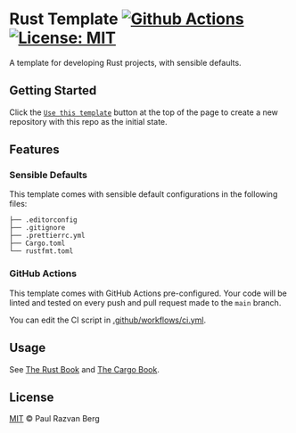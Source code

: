 # Rust Template [![Github Actions][gha-badge]][gha] [![License: MIT][license-badge]][license]

[gha]: https://github.com/PaulRBerg/rust-template/actions
[gha-badge]: https://github.com/PaulRBerg/rust-template/actions/workflows/ci.yml/badge.svg
[license]: https://opensource.org/licenses/MIT
[license-badge]: https://img.shields.io/badge/License-MIT-blue.svg

A template for developing Rust projects, with sensible defaults.

## Getting Started

Click the [`Use this template`](https://github.com/PaulRBerg/rust-template/generate) button at the top of the page to
create a new repository with this repo as the initial state.

## Features

### Sensible Defaults

This template comes with sensible default configurations in the following files:

```text
├── .editorconfig
├── .gitignore
├── .prettierrc.yml
├── Cargo.toml
└── rustfmt.toml
```

### GitHub Actions

This template comes with GitHub Actions pre-configured. Your code will be linted and tested on every push and pull
request made to the `main` branch.

You can edit the CI script in [.github/workflows/ci.yml](./.github/workflows/ci.yml).

## Usage

See [The Rust Book](https://doc.rust-lang.org/book/) and [The Cargo Book](https://doc.rust-lang.org/cargo/index.html).

## License

[MIT](./LICENSE.md) © Paul Razvan Berg
